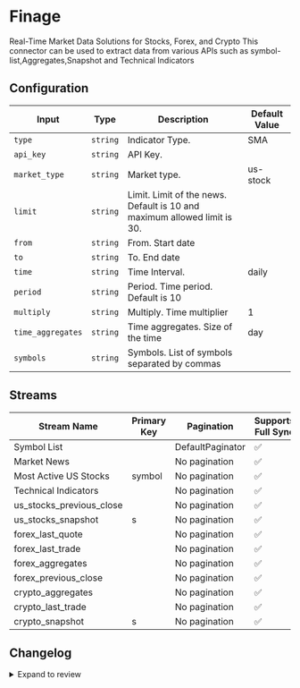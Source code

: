 # Finage
Real-Time Market Data Solutions for Stocks, Forex, and Crypto
This connector can be used to extract data from various APIs such as symbol-list,Aggregates,Snapshot and Technical Indicators

## Configuration

| Input | Type | Description | Default Value |
|-------|------|-------------|---------------|
| `type` | `string` | Indicator Type.  | SMA |
| `api_key` | `string` | API Key.  |  |
| `market_type` | `string` | Market type.  | us-stock |
| `limit` | `string` | Limit. Limit of the news. Default is 10 and maximum allowed limit is 30. |  |
| `from` | `string` | From. Start date |  |
| `to` | `string` | To. End date |  |
| `time` | `string` | Time Interval.  | daily |
| `period` | `string` | Period. Time period. Default is 10 |  |
| `multiply` | `string` | Multiply. Time multiplier | 1 |
| `time_aggregates` | `string` | Time aggregates. Size of the time | day |
| `symbols` | `string` | Symbols. List of symbols separated by commas  |  |

## Streams
| Stream Name | Primary Key | Pagination | Supports Full Sync | Supports Incremental |
|-------------|-------------|------------|---------------------|----------------------|
| Symbol List |  | DefaultPaginator | ✅ |  ❌  |
| Market News |  | No pagination | ✅ |  ❌  |
| Most Active US Stocks | symbol | No pagination | ✅ |  ❌  |
| Technical Indicators |  | No pagination | ✅ |  ❌  |
| us_stocks_previous_close |  | No pagination | ✅ |  ❌  |
| us_stocks_snapshot | s | No pagination | ✅ |  ❌  |
| forex_last_quote |  | No pagination | ✅ |  ❌  |
| forex_last_trade |  | No pagination | ✅ |  ❌  |
| forex_aggregates |  | No pagination | ✅ |  ❌  |
| forex_previous_close |  | No pagination | ✅ |  ❌  |
| crypto_aggregates |  | No pagination | ✅ |  ❌  |
|  crypto_last_trade |  | No pagination | ✅ |  ❌  |
| crypto_snapshot | s | No pagination | ✅ |  ❌  |

## Changelog

<details>
  <summary>Expand to review</summary>

| Version          | Date              | Pull Request | Subject        |
|------------------|-------------------|--------------|----------------|
| 0.0.1 | 2024-11-05 | | Initial release by [@ombhardwajj](https://github.com/ombhardwajj) via Connector Builder |

</details>
